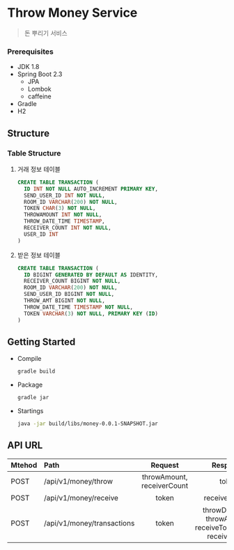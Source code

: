 Throw Money Service
===================================
> 돈 뿌리기 서비스


### Prerequisites   
- JDK 1.8   
- Spring Boot 2.3   
    - JPA   
    - Lombok   
    - caffeine
- Gradle   
- H2   


## Structure
### Table Structure
1. 거래 정보 테이블   
   ~~~sql
   CREATE TABLE TRANSACTION (
     ID INT NOT NULL AUTO_INCREMENT PRIMARY KEY,
     SEND_USER_ID INT NOT NULL,
     ROOM_ID VARCHAR(200) NOT NULL,
     TOKEN CHAR(3) NOT NULL,
     THROWAMOUNT INT NOT NULL,
     THROW_DATE_TIME TIMESTAMP,
     RECEIVER_COUNT INT NOT NULL,
     USER_ID INT
   )
   ~~~


2. 받은 정보 테이블   
   ~~~sql
   CREATE TABLE TRANSACTION (
     ID BIGINT GENERATED BY DEFAULT AS IDENTITY,
     RECEIVER_COUNT BIGINT NOT NULL,
     ROOM_ID VARCHAR(200) NOT NULL,
     SEND_USER_ID BIGINT NOT NULL,
     THROW_AMT BIGINT NOT NULL,
     THROW_DATE_TIME TIMESTAMP NOT NULL,
     TOKEN VARCHAR(3) NOT NULL, PRIMARY KEY (ID)
   )
   ~~~


## Getting Started
- Compile
   ~~~bash
   gradle build
   ~~~
  
- Package
   ~~~bash
   gradle jar
   ~~~
   
- Startings
   ~~~bash
   java -jar build/libs/money-0.0.1-SNAPSHOT.jar 
   ~~~
## API URL

| Mtehod   |Path                              | Request                        | Response                                                      | Response                   |
|----------|:---------------------------------|:------------------------------:|:-------------------------------------------------------------:|----------------------------|
| POST     | /api/v1/money/throw              | throwAmount, receiverCount     | token                                                         | 뿌리기 API                   |
| POST     | /api/v1/money/receive            | token                          | receiveAmount                                                 | 받기 API                     |
| POST     | /api/v1/money/transactions       | token                          | throwDateTime, throwAmount, receiveTotalAmount, receiversInfo | 조회 API                     |
